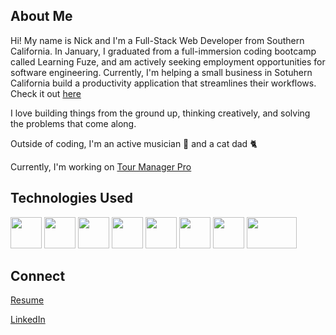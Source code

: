 ## About Me

Hi! My name is Nick and I'm a Full-Stack Web Developer from Southern California. In January, I graduated from a full-immersion coding bootcamp called Learning Fuze, and am actively seeking employment opportunities for software engineering. Currently, I'm helping a small business in Sotuhern California build a productivity application that streamlines their workflows. Check it out <a href="https://production-sheet-demo.nicksturz.dev"> here </a>

I love building things from the ground up, thinking creatively, and solving the problems that come along. 

Outside of coding, I'm an active musician 🥁 and a cat dad 🐈

Currently, I'm working on <a href="https://tm-pro.nicksturz.dev/#instructions"> Tour Manager Pro </a>


## Technologies Used

<img src="https://user-images.githubusercontent.com/94485412/210894572-882718cc-096e-4aca-8db4-23a0ca75e08e.svg" width="50" height="50" />  <img src="https://user-images.githubusercontent.com/94485412/210894582-46ff582b-7957-4776-8dc0-cb43ed88a7b7.svg" width="50" height="50" />  <img src="https://user-images.githubusercontent.com/94485412/210894588-0435a047-0ad3-439f-b361-ac83f7c44ace.svg" width="50" height="50" /> <img src="https://user-images.githubusercontent.com/94485412/210894600-c7c37cb0-6cf0-4d5c-9d58-77cdde9b952c.svg" width="50" height="50" /> <img src="https://user-images.githubusercontent.com/94485412/210894605-7e8544d7-944a-4811-8db6-91c7f1ce1d5f.svg" width="50" height="50" /> <img src="https://user-images.githubusercontent.com/94485412/210894612-668b8001-5de9-4ad0-986a-255f73b07793.svg" width="50" height="50" /> <img 
src="https://github.com/nsturz/nsturz/assets/94485412/ee67475b-2c6a-4ead-b03b-279771848817" width="50" height="50" /> <img 
src="https://github.com/nsturz/nsturz/assets/94485412/70c01318-a119-4880-8668-a24cb919e3f3" width="80" height="50" />


## Connect
<a href="https://github.com/nsturz/nsturz/files/12164198/ns.resume.pdf">Resume</a>

<a href="https://www.linkedin.com/in/nick-sturz/">LinkedIn</a>


